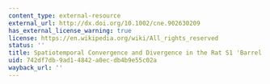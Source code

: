 ```yaml
---
content_type: external-resource
external_url: http://dx.doi.org/10.1002/cne.902630209
has_external_license_warning: true
license: https://en.wikipedia.org/wiki/All_rights_reserved
status: ''
title: Spatiotemporal Convergence and Divergence in the Rat S1 'Barrel' Cortex
uid: 742df7db-9ad1-4842-a0ec-db4b9e55c02a
wayback_url: ''
---
```

